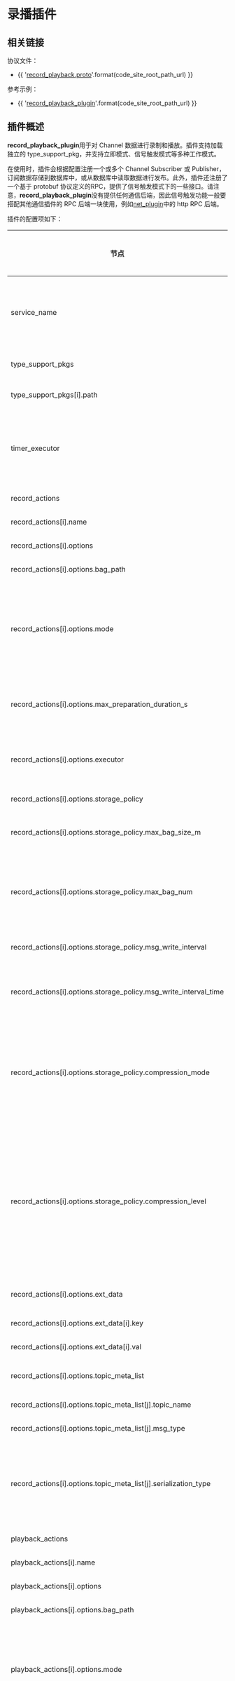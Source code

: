 
# 录播插件

## 相关链接

协议文件：
- {{ '[record_playback.proto]({}/src/protocols/plugins/record_playback_plugin/record_playback.proto)'.format(code_site_root_path_url) }}

参考示例：
- {{ '[record_playback_plugin]({}/src/examples/plugins/record_playback_plugin)'.format(code_site_root_path_url) }}



## 插件概述


**record_playback_plugin**用于对 Channel 数据进行录制和播放。插件支持加载独立的 type_support_pkg，并支持立即模式、信号触发模式等多种工作模式。

在使用时，插件会根据配置注册一个或多个 Channel Subscriber 或 Publisher，订阅数据存储到数据库中，或从数据库中读取数据进行发布。此外，插件还注册了一个基于 protobuf 协议定义的RPC，提供了信号触发模式下的一些接口。请注意，**record_playback_plugin**没有提供任何通信后端，因此信号触发功能一般要搭配其他通信插件的 RPC 后端一块使用，例如[net_plugin](./net_plugin.md)中的 http RPC 后端。


插件的配置项如下：

| 节点                              | 类型          | 是否可选| 默认值  | 作用 |
| ----                              | ----          | ----  | ----      | ---- |
| service_name                      | string        | 可选  | ""        | RPC Service Name，不填则使用根据协议生成的默认值 |
| type_support_pkgs                 | array         | 可选  | []        | type support 包配置 |
| type_support_pkgs[i].path         | string        | 必选  | ""        | type support 包的路径 |
| timer_executor                    | string        | 录制模式下必选  | []        | 录制使用的执行器，要求必须支持 time schedule |
| record_actions                    | array         | 可选  | []        | 录制动作配置 |
| record_actions[i].name            | string        | 必选  | ""        | 动作名称 |
| record_actions[i].options         | map           | 必选  | -         | 动作选项 |
| record_actions[i].options.bag_path        | string        | 必选  | ""        | 录制包存放的路径 |
| record_actions[i].options.mode            | string        | 必选  | ""        | 录制模式，不区分大小写，立即模式：imd，信号触发模式：signal |
| record_actions[i].options.max_preparation_duration_s  | unsigned int  | 可选  | 0      | 最大提前数据预备时间，仅 signal 模式下生效 |
| record_actions[i].options.executor        | string        | 必选  | ""        | 录制使用的执行器，要求必须是线程安全的 |
| record_actions[i].options.storage_policy  | map           | 可选  | -         | 录制包的存储策略 |
| record_actions[i].options.storage_policy.max_bag_size_m  | unsigned int  | 可选  | 2048      | 录制包的最大尺寸，单位 MB |
| record_actions[i].options.storage_policy.max_bag_num     | unsigned int  | 可选  | 0         | 录制包的最大个数，超出后将删除最早的包。0 表示无限大 |
| record_actions[i].options.storage_policy.msg_write_interval     | unsigned int  | 可选  | 1000         | 每收到多少消息强制落盘 |
| record_actions[i].options.storage_policy.msg_write_interval_time     | unsigned int  | 可选  | 1000         | 每过多少时间强制落盘一次，默认单位 ms|
| record_actions[i].options.storage_policy.compression_mode | string        | 可选  | zstd        | 压缩模式，仅在 mcap 模式下有效，不区分大小写，现存在 none, lz4, zstd 三种模式|
| record_actions[i].options.storage_policy.compression_level | string        | 可选  |   default    | 压缩级别，仅在 mcap 模式下有效，不区分大小写，现存在 fastest, fast, default, slow, slowest 五种压缩级别|
| record_actions[i].options.ext_data                | array     | 可选  | []          | 录制时附带的 kv 属性列表 |
| record_actions[i].options.ext_data[i].key         | string    | 必选  | ""          | 属性的 key 值 |
| record_actions[i].options.ext_data[i].val         | string    | 必选  | ""          | 属性的 val 值 |
| record_actions[i].options.topic_meta_list | array        | 可选  | []        | 要录制的 topic 和类型 |
| record_actions[i].options.topic_meta_list[j].topic_name   | string        | 必选  | ""        | 要录制的 topic |
| record_actions[i].options.topic_meta_list[j].msg_type     | string        | 必选  | ""        | 要录制的消息类型 |
| record_actions[i].options.topic_meta_list[j].serialization_type     | string        | 可选  | ""        | 录制时使用的序列化类型，不填则使用该消息类型的默认序列化类型 |
| playback_actions                  | array         | 可选  | []        | 播放动作配置 |
| playback_actions[i].name          | string        | 必选  | ""        | 动作名称 |
| playback_actions[i].options       | map           | 必选  | -         | 动作选项 |
| playback_actions[i].options.bag_path      | string        | 必选  | ""        | 录制包的路径 |
| playback_actions[i].options.mode          | string        | 必选  | ""        | 播放模式，不区分大小写，立即模式：imd，信号触发模式：signal |
| playback_actions[i].options.executor      | string        | 必选  | ""        | 播放使用的执行器，要求必须支持 time schedule |
| playback_actions[i].options.skip_duration_s   | unsigned int  | 可选  | 0      | 播放时跳过的时间，仅 imd 模式下生效 |
| playback_actions[i].options.play_duration_s   | unsigned int  | 可选  | 0      | 播放时长，仅 imd 模式下生效。0 表示播完整个包 |
| playback_actions[i].options.topic_meta_list   | array         | 可选  | []    | 要播放的 topic 和类型，必须要在录制包中存在。如果不填，则默认播放所有 |
| playback_actions[i].options.topic_meta_list[j].topic_name   | string        | 必选  | ""        | 要播放的 topic |
| playback_actions[i].options.topic_meta_list[j].msg_type     | string        | 必选  | ""        | 要播放的消息类型 |



请注意，**record_playback_plugin**中是以`action`为单元管理录制、播放动作的，每个录制/播放`action`可以有自己的模式、线程、包路径等参数，也可以独立触发。使用时可以根据数据实际大小和频率，为每个 action 分配合理的资源。

`record_playback_plugin` 的录制模式支持配置落盘格式，当前支持的格式有： `mcap` 和 `sqlite3` 格式，在不配置`storage_policy`的时候，默认落盘格式为 `mcap`：
- `sqlite3` 支持日志模式配置和同步模式配置，关于 `sqlite3` 模式的不同可以参考 [sqlite3 journal mode](https://www.sqlite.org/pragma.html#pragma_journal_mode)和 [sqlite3 synchronous](https://www.sqlite.org/pragma.html#pragma_synchronous)；
- `mcap`支持配置压缩模式和压缩级别，可参考 [mcap 默认落盘参数](https://github.com/foxglove/mcap/blob/releases/cpp/v1.4.0/cpp/mcap/include/mcap/writer.hpp)；为了适配 `plotjuggler 3.9.1`，`mcap`落盘数据时，`publish time`和`log time`均被设置为`log time`。

以下是一个信号触发录制功能的简单示例配置：
```yaml
aimrt:
  plugin:
    plugins:
      - name: net_plugin
        path: ./libaimrt_net_plugin.so
        options:
          thread_num: 4
          http_options:
            listen_ip: 127.0.0.1
            listen_port: 50080
      - name: record_playback_plugin
        path: ./libaimrt_record_playback_plugin.so
        options:
          timer_executor: storage_executor  # require time schedule!
          type_support_pkgs:
            - path: ./libexample_event_ts_pkg.so
          record_actions:
            - name: my_signal_record
              options:
                bag_path: ./bag
                mode: signal # imd/signal
                max_preparation_duration_s: 10 # Effective only in signal mode
                executor: record_thread # require thread safe!
                storage_policy:
                  max_bag_size_m: 2048
                  msg_write_interval: 1000        # message count period
                  msg_write_interval_time: 1000   # ms
                  compression_mode: zstd     # comression mode
                  compression_level: default   # comression level
                ext_data:
                  - key: platform
                    value: arm64
                  - key: os
                    value: ubuntu
                topic_meta_list:
                  - topic_name: test_topic
                    msg_type: pb:aimrt.protocols.example.ExampleEventMsg
                    serialization_type: pb # optional
  executor:
    executors:
      - name: record_thread
        type: simple_thread
      - name: storage_executor
        type: asio_thread
        options:
          thread_num: 2
  channel:
    # ...
  rpc:
    backends:
      - type: http
    servers_options:
      - func_name: "(pb:/aimrt.protocols.record_playback_plugin.*)"
        enable_backends: [http]
```

## RecordPlaybackService

在{{ '[record_playback.proto]({}/src/protocols/plugins/record_playback_plugin/record_playback.proto)'.format(code_site_root_path_url) }}中，定义了一个`RecordPlaybackService`，提供了如下接口：
- **StartRecord**：开始录制；
- **StopRecord**：结束录制；
- **StartPlayback**：开始播放；
- **StopPlayback**：结束播放；

### StartRecord


`StartRecord`接口用于启动某个 signal 模式的 record action，其接口定义如下：
```proto
message StartRecordReq {
  string action_name = 1;
  uint32 preparation_duration_s = 2;
  uint32 record_duration_s = 3;  // record forever if value is 0
}

message CommonRsp {
  uint32 code = 1;
  string msg = 2;
}

service RecordPlaybackService {
  // ...
  rpc StartRecord(StartRecordReq) returns (CommonRsp);
  // ...
}
```

开发者可以在请求包`StartRecordReq`中填入以下参数：
- `action_name`：想要启动的 record action 名称；
- `preparation_duration_s`：收到请求时，向前回溯录制的时间，单位：s，最大不能超过 action 配置时的`max_preparation_duration_s`值；
- `record_duration_s`：录制持续的时间，单位：s，如果为 0，则会一直录制下去，直到进程停止；


以下是一个基于**net_plugin**中的 http RPC 后端，使用 curl 工具通过 Http 方式调用该接口的一个示例：
```shell
data='{
    "action_name": "my_signal_record",
    "preparation_duration_s": 5,
    "record_duration_s": 10
}'

curl -i \
    -H 'content-type:application/json' \
    -X POST 'http://127.0.0.1:50080/rpc/aimrt.protocols.record_playback_plugin.RecordPlaybackService/StartRecord' \
    -d "$data"
```

该示例命令可以启动名称为`my_signal_record`的 record action，向前回溯录制 5s 的数据，录制持续时间 10s。如果调用成功，该命令返回值如下：
```
HTTP/1.1 200 OK
Content-Type: application/json
Content-Length: 19

{"code":0,"msg":""}
```


### StopRecord

`StopRecord`接口用于停止某个正在运行的 signal 模式的 record action，其接口定义如下：
```proto
message StopRecordReq {
  string action_name = 1;
}

message CommonRsp {
  uint32 code = 1;
  string msg = 2;
}

service RecordPlaybackService {
  // ...
  rpc StopRecord(StopRecordReq) returns (CommonRsp);
  // ...
}
```

开发者可以在请求包`StartRecordReq`中填入以下参数：
- `action_name`：想要停止的 record action 名称；


以下是一个基于**net_plugin**中的 http RPC 后端，使用 curl 工具通过 Http 方式调用该接口的一个示例：
```shell
data='{
    "action_name": "my_signal_record"
}'

curl -i \
    -H 'content-type:application/json' \
    -X POST 'http://127.0.0.1:50080/rpc/aimrt.protocols.record_playback_plugin.RecordPlaybackService/StopRecord' \
    -d "$data"
```

该示例命令可以停止名称为`my_signal_record`的 record action。如果调用成功，该命令返回值如下：
```
HTTP/1.1 200 OK
Content-Type: application/json
Content-Length: 19

{"code":0,"msg":""}
```


### StartPlayback


`StartPlayback`接口用于启动某个 signal 模式的 playback action，其接口定义如下：
```proto
message StartPlaybackReq {
  string action_name = 1;
  uint32 skip_duration_s = 2;
  uint32 play_duration_s = 3;  // playback to end if value is 0
}

message CommonRsp {
  uint32 code = 1;
  string msg = 2;
}

service RecordPlaybackService {
  // ...
  rpc StartPlayback(StartPlaybackReq) returns (CommonRsp);
  // ...
}
```

开发者可以在请求包`StartPlaybackReq`中填入以下参数：
- `action_name`：想要启动的 playback action 名称；
- `skip_duration_s`：跳过的时间，单位：s；
- `play_duration_s`：播放持续的时间，单位：s；


以下是一个基于**net_plugin**中的 http RPC 后端，使用 curl 工具通过 Http 方式调用该接口的一个示例：
```shell
data='{
    "action_name": "my_signal_playback",
    "skip_duration_s": 5,
    "play_duration_s": 10
}'

curl -i \
    -H 'content-type:application/json' \
    -X POST 'http://127.0.0.1:50080/rpc/aimrt.protocols.record_playback_plugin.RecordPlaybackService/StartPlayback' \
    -d "$data"
```

该示例命令可以启动名称为`my_signal_playback`的 playback action，跳过 5s 的数据，播放持续时间 10s。如果调用成功，该命令返回值如下：
```
HTTP/1.1 200 OK
Content-Type: application/json
Content-Length: 19

{"code":0,"msg":""}
```


### StopPlayback


`StopPlayback`接口用于停止某个正在运行的 signal 模式的 playback action，其接口定义如下：
```proto
message StopPlaybackReq {
  string action_name = 1;
}

message CommonRsp {
  uint32 code = 1;
  string msg = 2;
}

service RecordPlaybackService {
  // ...
  rpc StopPlayback(StopPlaybackReq) returns (CommonRsp);
  // ...
}
```

开发者可以在请求包`StopPlaybackReq`中填入以下参数：
- `action_name`：想要停止的 playback action 名称；


以下是一个基于**net_plugin**中的 http RPC 后端，使用 curl 工具通过 Http 方式调用该接口的一个示例：
```shell
data='{
    "action_name": "my_signal_playback"
}'

curl -i \
    -H 'content-type:application/json' \
    -X POST 'http://127.0.0.1:50080/rpc/aimrt.protocols.record_playback_plugin.RecordPlaybackService/StopPlayback' \
    -d "$data"
```

该示例命令可以停止名称为`my_signal_playback`的 playback action。如果调用成功，该命令返回值如下：
```
HTTP/1.1 200 OK
Content-Type: application/json
Content-Length: 19

{"code":0,"msg":""}
```

